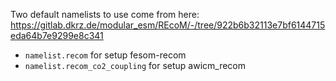 Two default namelists to use come from here: 
https://gitlab.dkrz.de/modular_esm/REcoM/-/tree/922b6b32113e7bf6144715eda64b7e9299e8c341

- `namelist.recom` for setup fesom-recom
- `namelist.recom_co2_coupling` for setup awicm_recom
